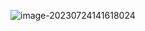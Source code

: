 ![image-20230724141618024](https://pic-keboom.oss-cn-hangzhou.aliyuncs.com/img/image-20230724141618024.png)
